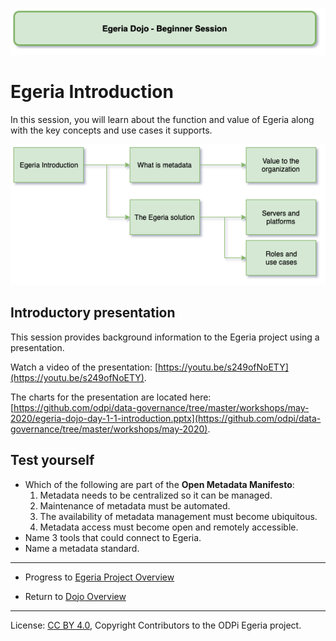 <!-- SPDX-License-Identifier: CC-BY-4.0 -->
<!-- Copyright Contributors to the ODPi Egeria project 2020. -->

![Green - Beginner sessions](egeria-dojo-session-coding-green-beginner-session.png)

# Egeria Introduction

In this session, you will learn about the function and value of Egeria
along with the key concepts and use cases it supports.

![Introduction Content](egeria-dojo-day-1-1-introduction.png)

## Introductory presentation

This session provides background information to the Egeria project
using a presentation.

Watch a video of the presentation: [https://youtu.be/s249ofNoETY](https://youtu.be/s249ofNoETY).

The charts for the presentation are located here:
[https://github.com/odpi/data-governance/tree/master/workshops/may-2020/egeria-dojo-day-1-1-introduction.pptx](https://github.com/odpi/data-governance/tree/master/workshops/may-2020).


## Test yourself

* Which of the following are part of the **Open Metadata Manifesto**:
   1.  Metadata needs to be centralized so it can be managed.
   1.  Maintenance of metadata must be automated.
   1.  The availability of metadata management must become ubiquitous.
   1.  Metadata access must become open and remotely accessible.
* Name 3 tools that could connect to Egeria.
* Name a metadata standard.

----
* Progress to [Egeria Project Overview](egeria-dojo-day-1-2-project-introduction.md)

* Return to [Dojo Overview]()

----
License: [CC BY 4.0](https://creativecommons.org/licenses/by/4.0/),
Copyright Contributors to the ODPi Egeria project.